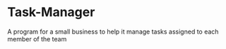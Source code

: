 # Task-Manager
A program for a small business to help it manage tasks assigned to each member of the team
